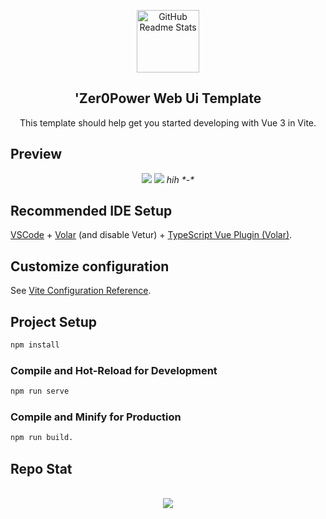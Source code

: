 <p align="center">
 <img width="100px" src="https://cdn.discordapp.com/attachments/958123626106851368/976161605215715338/download.jpg" align="center" alt="GitHub Readme Stats" />
 <h2 align="center">'Zer0Power Web Ui Template</h2>
 <p align="center">This template should help get you started developing with Vue 3 in Vite.</p>
</p>

## Preview
<p align="center">
<img src="https://cdn.discordapp.com/attachments/958123626106851368/976162121777827871/unknown.png">
  <img src="https://cdn.discordapp.com/attachments/958123626106851368/976162363730456576/unknown.png">
  <i align="center">hih *-*</i>
</p>

## Recommended IDE Setup

[VSCode](https://code.visualstudio.com/) + [Volar](https://marketplace.visualstudio.com/items?itemName=johnsoncodehk.volar) (and disable Vetur) + [TypeScript Vue Plugin (Volar)](https://marketplace.visualstudio.com/items?itemName=johnsoncodehk.vscode-typescript-vue-plugin).

## Customize configuration

See [Vite Configuration Reference](https://vitejs.dev/config/).

## Project Setup

```sh
npm install
```

### Compile and Hot-Reload for Development

```sh
npm run serve
```

### Compile and Minify for Production

```sh
npm run build.
```

<h2>Repo Stat</h2>
<p align="center"><br>
<img src="https://github-readme-stats.vercel.app/api/pin/?username=SamuelSam-dev&repo=0power&theme=graywhite">
</p>
